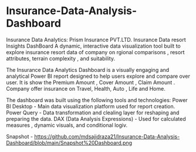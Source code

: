 # Insurance-Data-Analysis-Dashboard
Insurance Data Analytics: Prism Insurance PVT.LTD. Insurance Data resort Insights DashBoard
A dynamic, interactive data visualization tool built to explore insurance resort data of company on rgional comparisons , resort attributes, terrain complexity , and suitability.

The Insurance Data Analytics Dashboard is a visually engaging and analytical Power BI report designed to help users explore and compare over user. It is show the Premium Amount , Cover Amount , Claim Amount . Company offer insurance on Travel, Health, Auto , Life and Home.

The dashboard was built using the following tools and technologies:
Power BI Desktop - Main data visualization platform used for report creation.
Power Query - Data transformation and clealing layer for reshaping and preparing the data.
DAX (Data Analysis Expressions) - Used for calculated measures , dynamic visuals, and conditional logiv.

Snapshot - https://github.com/mdsajidraza21/Insurance-Data-Analysis-Dashboard/blob/main/Snapshot%20Dashboard.png
